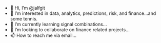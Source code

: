 - 👋 Hi, I’m @jalfgit
- 👀 I’m interested in data, analytics, predictions, risk, and finance...and some tennis.
- 🌱 I’m currently learning signal combinations...
- 💞️ I’m looking to collaborate on finance related projects...
- 📫 How to reach me via email...

<!---
jalfgit/jalfgit is a ✨ special ✨ repository because its `README.md` (this file) appears on your GitHub profile.
You can click the Preview link to take a look at your changes.
--->
